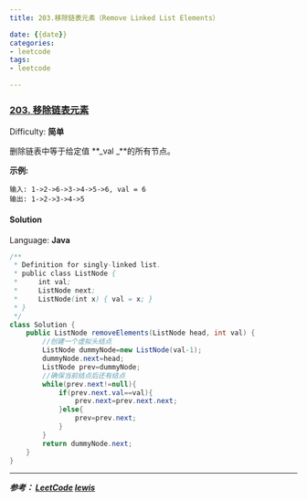 ```yaml
---
title: 203.移除链表元素（Remove Linked List Elements）

date: {{date}}
categories:
- leetcode
tags:
- leetcode

---
```

### [203\. 移除链表元素](https://leetcode-cn.com/problems/remove-linked-list-elements/)

Difficulty: **简单**


删除链表中等于给定值 **_val _**的所有节点。

**示例:**

```
输入: 1->2->6->3->4->5->6, val = 6
输出: 1->2->3->4->5
```


#### Solution

Language: **Java**

```java
​/**
 * Definition for singly-linked list.
 * public class ListNode {
 *     int val;
 *     ListNode next;
 *     ListNode(int x) { val = x; }
 * }
 */
class Solution {
    public ListNode removeElements(ListNode head, int val) {
        //创建一个虚拟头结点
        ListNode dummyNode=new ListNode(val-1);
        dummyNode.next=head;
        ListNode prev=dummyNode;
        //确保当前结点后还有结点
        while(prev.next!=null){
            if(prev.next.val==val){
                prev.next=prev.next.next;
            }else{
                prev=prev.next;
            }
        }
        return dummyNode.next;
    }
}
```
---
***参考：
[LeetCode](https://leetcode-cn.com/problems/remove-linked-list-elements/submissions/)
[lewis](https://leetcode-cn.com/problems/remove-linked-list-elements/solution/203yi-chu-lian-biao-yuan-su-by-lewis-dxstabdzew/)***
